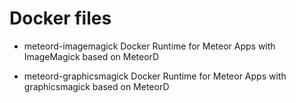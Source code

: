 # Docker files

- meteord-imagemagick
Docker Runtime for Meteor Apps with ImageMagick based on MeteorD

- meteord-graphicsmagick
Docker Runtime for Meteor Apps with graphicsmagick based on MeteorD
